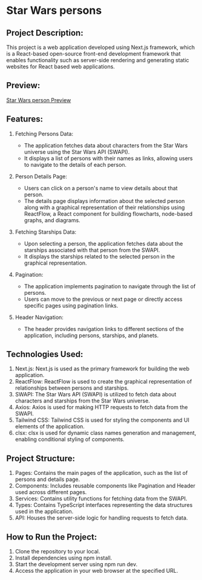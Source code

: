 # Star Wars persons

## Project Description:

  This project is a web application developed using Next.js framework, which is a React-based open-source front-end development framework that enables functionality such as server-side rendering and generating static websites for React based web applications.

## Preview:

[Star Wars person Preview](https://star-wars-persons-nextjs.vercel.app/)

## Features:

1. Fetching Persons Data:

   - The application fetches data about characters from the Star Wars universe using the Star Wars API (SWAPI).
   - It displays a list of persons with their names as links, allowing users to navigate to the details of each person.

2. Person Details Page:

   - Users can click on a person's name to view details about that person.
   - The details page displays information about the selected person along with a graphical representation of their relationships using ReactFlow, a React component for building flowcharts, node-based graphs, and diagrams.

3. Fetching Starships Data:

   - Upon selecting a person, the application fetches data about the starships associated with that person from the SWAPI.
   - It displays the starships related to the selected person in the graphical representation.

4. Pagination:

   - The application implements pagination to navigate through the list of persons.
   - Users can move to the previous or next page or directly access specific pages using pagination links.

5. Header Navigation:

   - The header provides navigation links to different sections of the application, including persons, starships, and planets.

## Technologies Used:

  1. Next.js: Next.js is used as the primary framework for building the web application.
  2. ReactFlow: ReactFlow is used to create the graphical representation of relationships between persons and starships.
  3. SWAPI: The Star Wars API (SWAPI) is utilized to fetch data about characters and starships from the Star Wars universe.
  4. Axios: Axios is used for making HTTP requests to fetch data from the SWAPI.
  5. Tailwind CSS: Tailwind CSS is used for styling the components and UI elements of the application.
  6. clsx: clsx is used for dynamic class names generation and management, enabling conditional styling of components.

## Project Structure:

  1. Pages: Contains the main pages of the application, such as the list of persons and details page.
  2. Components: Includes reusable components like Pagination and Header used across different pages.
  3. Services: Contains utility functions for fetching data from the SWAPI.
  4. Types: Contains TypeScript interfaces representing the data structures used in the application.
  5. API: Houses the server-side logic for handling requests to fetch data.

## How to Run the Project:

  1. Clone the repository to your local.
  2. Install dependencies using npm install.
  3. Start the development server using npm run dev.
  4. Access the application in your web browser at the specified URL.
